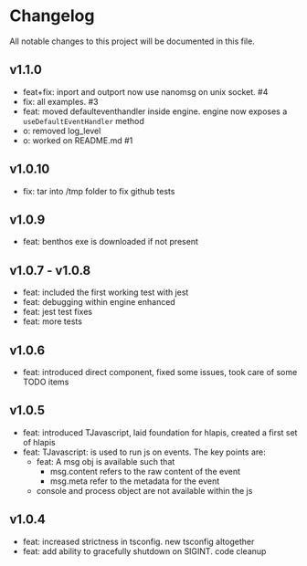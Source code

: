 Changelog
=========

All notable changes to this project will be documented in this file.

## v1.1.0
  - feat+fix: inport and outport now use nanomsg on unix socket. #4
  - fix: all examples. #3
  - feat: moved defaulteventhandler inside engine. engine now exposes a `useDefaultEventHandler` method
  - o: removed log_level
  - o: worked on README.md #1

## v1.0.10
- fix: tar into /tmp folder to fix github tests

## v1.0.9 
- feat: benthos exe is downloaded if not present

## v1.0.7 - v1.0.8
- feat: included the first working test with jest
- feat: debugging within engine enhanced
- feat: jest test fixes
- feat: more tests

## v1.0.6 
- feat: introduced direct component, fixed some issues, took care of some TODO items

## v1.0.5
- feat: introduced TJavascript, laid foundation for hlapis, created a first set of hlapis
- feat: TJavascript: is used to run js on events. The key points are:
  - feat: A msg obj is available such that
      - msg.content refers to the raw content of the event
      - msg.meta refer to the metadata for the event
  - console and process object are not available within the js

## v1.0.4 
- feat: increased strictness in tsconfig. new tsconfig altogether 
- feat: add ability to gracefully shutdown on SIGINT. code cleanup
